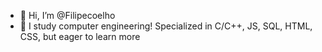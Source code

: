 - 👋 Hi, I’m @Filipecoelho
- 👀 I study computer engineering! Specialized in C/C++, JS, SQL, HTML, CSS, but eager to learn more

<!---
Filipecoelho999/Filipecoelho999 is a ✨ special ✨ repository because its `README.md` (this file) appears on your GitHub profile.
You can click the Preview link to take a look at your changes.
--->
